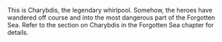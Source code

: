 This is Charybdis, the legendary whirlpool. Somehow, the heroes have wandered off course and into the most dangerous part of the Forgotten Sea. Refer to the section on Charybdis in the Forgotten Sea chapter for details.